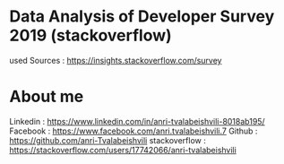 # Data Analysis of Developer Survey 2019 (stackoverflow)

 used Sources : https://insights.stackoverflow.com/survey
 
 
 # About me 
 
 Linkedin : https://www.linkedin.com/in/anri-tvalabeishvili-8018ab195/
 Facebook : https://www.facebook.com/anri.tvalabeishvili.7
 Github : https://github.com/anri-Tvalabeishvili
 stackoverflow : https://stackoverflow.com/users/17742066/anri-tvalabeishvili
  
